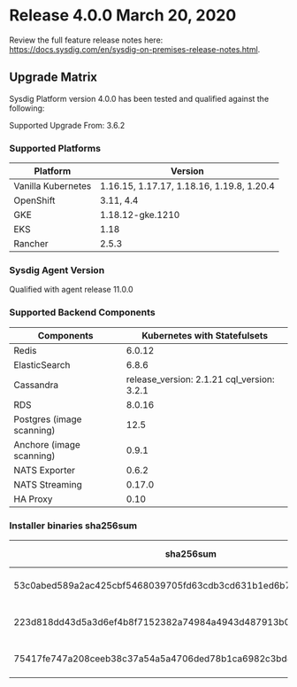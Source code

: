 Release 4.0.0 March 20, 2020
===

Review the full feature release notes here: https://docs.sysdig.com/en/sysdig-on-premises-release-notes.html.

Upgrade Matrix
---

Sysdig Platform version 4.0.0 has been tested and qualified against the following:

Supported Upgrade From: 3.6.2

### Supported Platforms

| **Platform** | **Version** |
|---|---|
| Vanilla Kubernetes          | 1.16.15, 1.17.17, 1.18.16, 1.19.8, 1.20.4 |
| OpenShift                   | 3.11, 4.4 |
| GKE                         | 1.18.12-gke.1210 |
| EKS                         | 1.18 |
| Rancher                     | 2.5.3 |

### Sysdig Agent Version

Qualified with agent release 11.0.0

### Supported Backend Components

| **Components** | **Kubernetes with Statefulsets** |
|---|---|
| Redis                      | 6.0.12 |
| ElasticSearch              | 6.8.6 |
| Cassandra                  | release_version: 2.1.21 cql_version: 3.2.1 |
| RDS                        | 8.0.16 |
| Postgres (image scanning)  | 12.5|
| Anchore (image scanning)   | 0.9.1 |
| NATS Exporter              | 0.6.2 |
| NATS Streaming             | 0.17.0 |
| HA Proxy                   | 0.10 |


### Installer binaries sha256sum

| **sha256sum** | **Installer binary ** |
|---|---|
| 53c0abed589a2ac425cbf5468039705fd63cdb3cd631b1ed6b7c3d20ac84a217 | installer-darwin-amd64 |
| 223d818dd43d5a3d6ef4b8f7152382a74984a4943d487913b013b60edb2a2706 | installer-linux-amd64 |
| 75417fe747a208ceeb38c37a54a5a4706ded78b1ca6982c3bd41a3febaae5bc5 | installer-windows-amd64.exe |
